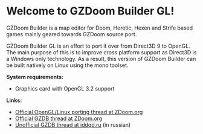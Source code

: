 # Welcome to GZDoom Builder GL!

GZDoom Builder is a map editor for Doom, Heretic, Hexen and Strife based games mainly geared towards GZDoom source port.

GZDoom Builder GL is an effort to port it over from Direct3D 9 to OpenGL. The main purpose of this is to improve cross platform support as Direct3D is a Windows only technology. As a result, this version of GZDoom Builder can be built natively on Linux using the mono toolset.

**System requirements:**
- Graphics card with OpenGL 3.2 support

**Links:**
- [Official OpenGL/Linux porting thread at ZDoom.org](https://forum.zdoom.org/viewtopic.php?f=232&t=65002) 
- [Official GZDB thread at ZDoom.org](https://forum.zdoom.org/viewtopic.php?f=232&t=54957) 
- [Unofficial GZDB thread at iddqd.ru](http://i.iddqd.ru/viewtopic.php?t=522) (in russian)
